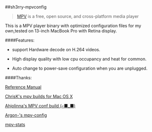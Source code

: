 ##sh3rry-mpvconfig

> [MPV](https://mpv.io/) is a free, open source, and cross-platform media player
 
This is a MPV player binary with optimized configuration files for my own,tested on 13-inch MacBook Pro with Retina display.

####Features:

* support Hardware decode on H.264 videos.

* High display quality with low cpu occupancy and heat for common.

* Auto change to power-save configuration when you are unplugged.


####Thanks:
 
[Reference Manual](https://mpv.io/manual/master/)

[ChrisK's mpv builds for Mac OS X](http://sva.wakku.to/~chris/mpv_builds/)

[Ahjolinna's MPV conf build (⌐■_■)](https://github.com/ahjolinna/mpv-conf)

[Argon-'s mpv-config](https://github.com/Argon-/mpv-config)

[mpv-stats](https://github.com/Argon-/mpv-stats)

